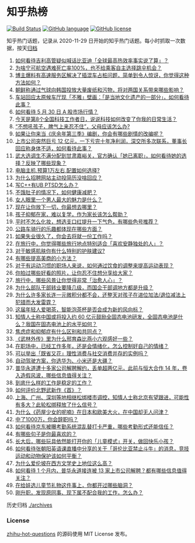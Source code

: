 # 知乎热榜
[![Build Status](https://github.com/ToWeLong/zhihu-hot-questions/workflows/CI/badge.svg)](https://github.com/ToWeLong/zhihu-hot-questions/actions)
[![GitHub language](https://img.shields.io/badge/language-golang-orange.svg)](https://golang.org/)
[![GitHub license](https://img.shields.io/github/license/ToWeLong/zhihu-hot-questions)](https://github.com/ToWeLong/zhihu-hot-questions/blob/main/LICENSE)

知乎热门话题，记录从 2020-11-29 日开始的知乎热门话题。每小时抓取一次数据，按天[归档](./archives)

<!-- BEGIN -->

1. [如何看待吉利高管疑似喊话比亚迪「全球最高热效率事实说了算」？](https://www.zhihu.com/question/657593575)
1. [为啥宁可航空遇难死亡率100%，也不给乘客自主选择跳伞机会？](https://www.zhihu.com/question/315640694)
1. [博主爆料有高速服务区解决了插混车占桩问题，简单到令人惊讶，你觉得这种方法如何？](https://www.zhihu.com/question/657465592)
1. [朝鲜称通过气球向韩国投放大量废纸和污物，将对两国关系带来哪些影响？](https://www.zhihu.com/question/657592102)
1. [车站回应太原候车厅现「不雅」壁画：「是当地文化遗产的一部分」，如何看待此事？](https://www.zhihu.com/question/657460057)
1. [如何看待 5 月 30 日 A 股市场行情？](https://www.zhihu.com/question/657629144)
1. [今天是第8个全国科技工作者日，说说科技如何改变了你我的日常生活？](https://www.zhihu.com/question/657636205)
1. [“不想吼孩子，脾气上来忍不住”，父母应该怎么办?](https://www.zhihu.com/question/657482562)
1. [如果让你来当《庆余年第三季》编剧，你会有哪些剧情的改编呢？](https://www.zhihu.com/question/657034005)
1. [上市公司突然巨亏 12 亿元，一下亏完十年净利润，深交所多次联系，董事长回应称身体不适，如何看待此事？](https://www.zhihu.com/question/657527151)
1. [武大选调生不满分配到甘肃嘉峪关，官方确认「她已离职」，如何看待她的选择？反映了哪些现象？](https://www.zhihu.com/question/657580728)
1. [电脑主机,预算1万左右,配置如何选择?](https://www.zhihu.com/question/655338705)
1. [为什么招聘网站主动投简历没啥回应？](https://www.zhihu.com/question/656163283)
1. [写C++有UB PTSD怎么办？](https://www.zhihu.com/question/656856350)
1. [不饿肚子的情况下，如何健康减肥？](https://www.zhihu.com/question/657065282)
1. [女人眼里一个男人最大的魅力是什么？](https://www.zhihu.com/question/653054911)
1. [现在让你放下一切，你最想去哪里？](https://www.zhihu.com/question/657436258)
1. [孩子抑郁在家，难以复学，作为家长该怎么帮助？](https://www.zhihu.com/question/656891957)
1. [平时不怎么化妆，想选支口红提升一下气色，有哪些色号推荐？](https://www.zhihu.com/question/511490528)
1. [公路车骑行的乐趣都体现在哪些方面？](https://www.zhihu.com/question/654594779)
1. [如果失业很久了，你会去将就一份工作吗？](https://www.zhihu.com/question/656306607)
1. [在旅行中，你觉得哪些旅行地点特别适合「喜欢安静独处的人」？](https://www.zhihu.com/question/655135393)
1. [对于敏感肌肤你有什么特别的护肤建议?](https://www.zhihu.com/question/655532269)
1. [有哪些提高美商的小方法？](https://www.zhihu.com/question/630322518)
1. [对于有运动习惯的职场人来说，如何通过饮食的调整来提高运动表现？](https://www.zhihu.com/question/656703024)
1. [你拍过哪些好看的照片，让你忍不住想分享给大家？](https://www.zhihu.com/question/654489901)
1. [旅行中，哪些风景让你觉得非常「治愈人心」？](https://www.zhihu.com/question/654581350)
1. [为什么部队干部转业要降几级，而国企干部调地方都是升级？](https://www.zhihu.com/question/657416420)
1. [为什么许多家长连一元微积分都不会，还整天对孩子在进位加法/退位减法上犯错而大发雷霆？](https://www.zhihu.com/question/656058015)
1. [这届年轻人爱喝茶，智能泡茶杯是否会成为新的风向标？](https://www.zhihu.com/question/657648983)
1. [知情人士称中国或将投入约 60 亿元鼓励全固态电池研发，全固态电池是什么？我国在固态电池上的水平如何？](https://www.zhihu.com/question/657554475)
1. [焦虑症和抑郁症有什么区别和共同点？](https://www.zhihu.com/question/657168927)
1. [《武林外传》里为什么邢育森比燕小六观感好一些？](https://www.zhihu.com/question/295532873)
1. [在职场中，已经工作多年，还是会情绪化，怎么控制好自己的情绪？](https://www.zhihu.com/question/656795454)
1. [可以举出「既省又花」理性消费与社交消费并存的实例吗？](https://www.zhihu.com/question/656927004)
1. [自动驾驶方案，你选华为、小米还是大疆？](https://www.zhihu.com/question/657268306)
1. [普华永道遭十多家公司解聘解约，丢单超两亿元，此前与恒大合作 14 年，卷入造假风波，哪些信息值得关注？](https://www.zhihu.com/question/657629794)
1. [到底什么样的工作是稳定的工作？](https://www.zhihu.com/question/656684317)
1. [如何评价北野武新作《首》？](https://www.zhihu.com/question/656934799)
1. [上海、广州、深圳等地相继松绑楼市调控，知情人士称北京有望跟进，可能性有多大？此轮松绑释放了什么信号？](https://www.zhihu.com/question/657529855)
1. [为什么《药屋少女的呢喃》在日本和欧美大火，在中国却无人问津？](https://www.zhihu.com/question/653587166)
1. [中了1000万，你会辞职吗？](https://www.zhihu.com/question/654384274)
1. [如何看待京东被曝考勤系统混乱替打卡严重，哪些考勤形式还能信任？](https://www.zhihu.com/question/657311035)
1. [有哪些句子是你最喜欢的？](https://www.zhihu.com/question/657474881)
1. [长大后，哪些玩具依然能打开你的「儿童模式」开关，做回快乐小孩？](https://www.zhihu.com/question/656947432)
1. [如何看待张朝阳英语课直播中分享的关于「哥伦比亚禁止斗牛」的消息，竞技运动和动物保护该如何平衡？](https://www.zhihu.com/question/657594576)
1. [为什么爱伦坡在西方文学史上地位这么高？](https://www.zhihu.com/question/27770988)
1. [如何看待 1 个月内，普华永道接连被 13 家上市公司解聘？都有哪些信息值得关注？](https://www.zhihu.com/question/657527251)
1. [在给娃选儿童节礼物这件事上，你都开过哪些脑洞？](https://www.zhihu.com/question/656946336)
1. [刚升职，发现原同事、现下属不配合我的工作，怎么办？](https://www.zhihu.com/question/656274621)

<!-- END -->

历史归档 [./archives](./archives)


### License
[zhihu-hot-questions](https://github.com/towelong/zhihu-hot-questions) 的源码使用 MIT License 发布。